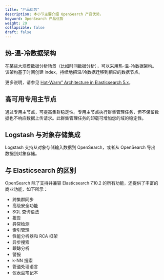```yaml
---
title: "产品优势"
description: 本小节主要介绍 OpenSearch 产品优势。 
keyword: OpenSearch 产品优势 
weight: 20
collapsible: false
draft: false
---
```


## 热-温-冷数据架构

在某些大规模数据分析场景（比如时间数据分析），可以采用热-温-冷数据架构。该架构基于时间创建 index，持续地把温/冷数据迁移到相应的数据节点。

更多说明，请参见 [Hot-Warm” Architecture in Elasticsearch 5.x](https://www.elastic.co/blog/hot-warm-architecture-in-elasticsearch-5-x)。

## 高可用专用主节点

通过专用主节点，可提高集群稳定性。专用主节点执行群集管理任务，但不保留数据也不响应数据上传请求。此群集管理任务的卸载可增加您的域的稳定性。

## Logstash 与对象存储集成

Logstash 支持从对象存储输入数据到 OpenSearch，或者从 OpenSearch 导出数据到对象存储。

## 与 Elasticsearch 的区别

OpenSearch 除了支持并兼容 Elasticsearch 7.10.2 的所有功能，还提供了丰富的商业功能，如下所示：

- 跨集群同步
- 高级安全功能
- SQL 查询语法
- 报告
- 异常检测
- 索引管理
- 性能分析器和 RCA 框架
- 异步搜索
- 跟踪分析
- 警报
- k-NN 搜索
- 管道处理语言
- 仪表盘笔记本

